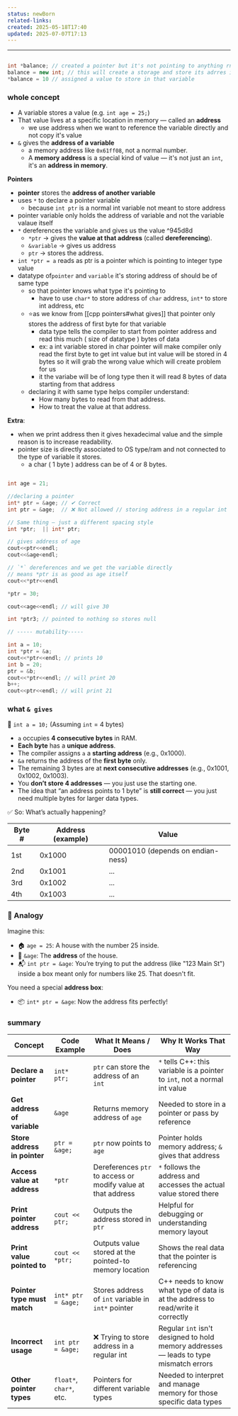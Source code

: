 ```yaml
---
status: newBorn
related-links: 
created: 2025-05-18T17:40
updated: 2025-07-07T17:13
---
```

---


```cpp

int *balance; // created a pointer but it's not pointing to anything rn
balance = new int; // this will create a storage and store its adrres in balance
*balance = 10 // assigned a value to store in that variable
```

### whole concept 

- A variable stores a value (e.g. `int age = 25;`)
- That value lives at a specific location in memory — called an **address**
	- we use address when we want to reference the variable directly and not copy it's value
- `&` gives the **address of a variable**
	- a memory address like `0x61ff08`, not a normal number.
	- A **memory address** is a special kind of value — it's not just an `int`, it's an **address in memory**.


**Pointers**
- **pointer** stores the **address of another variable**
- uses `*` to declare a pointer variable
	- because `int ptr` is a normal int variable not meant to store address
- pointer variable only holds the address of variable and not the variable valaue itself
- `*` dereferences the variable and gives us the value ^945d8d
	- `*ptr` → gives the **value at that address** (called **dereferencing**).
	- `&variable` → gives us address
	- `ptr` → stores the address.
- `int *ptr = a`  reads as ptr is a pointer which is pointing to integer type value
- datatype of`pointer` and `variable` it's storing address of should be of same type
	- so that pointer knows what type it's pointing to
		- have to use `char*` to store address of `char` address, `int*` to store int address, etc
	- ⭐as we know from [[cpp pointers#what gives]] that pointer only stores the address of first byte for that variable
		- data type tells the compiler to start from pointer address and read this much ( size of datatype ) bytes of data
		- ex: a int variable stored in char pointer will make compiler only read the first byte to get int value but int value will be stored in 4 bytes so it will grab the wrong value which will create problem for us
		- it the variabe will be of long type then it will read 8 bytes of data starting from that address
	- declaring it with same type helps compiler understand:
		- How many bytes to read from that address.
		- How to treat the value at that address.




**Extra**:
- when we print address then it gives hexadecimal value and the simple reason is to increase readability. 
- pointer size is directly associated to OS type/ram and not connected to the type of variable it stores.
	- a char ( 1 byte ) address can be of 4 or 8 bytes.


```cpp

int age = 21;

//declaring a pointer
int* ptr = &age; // ✔ Correct
int ptr = &age;  // ❌ Not allowed // storing address in a regular int

// Same thing — just a different spacing style
int *ptr;  || int* ptr;

// gives address of age
cout<<ptr<<endl; 
cout<<&age<endl;

// `*` dereferences and we get the variable directly
// means *ptr is as good as age itself
cout<<*ptr<<endl 

*ptr = 30;

cout<<age<<endl; // will give 30

int *ptr3; // pointed to nothing so stores null

// ----- mutability-----

int a = 10;
int *ptr = &a;
cout<<*ptr<<endl; // prints 10
int b = 20;
ptr = &b;
cout<<*ptr<<endl; // will print 20
b++;
cout<<ptr<<endl; // will print 21

```


### what `& gives`

📌 `int a = 10;` (Assuming `int` = 4 bytes)
- `a` occupies **4 consecutive bytes** in RAM.
- **Each byte** has a **unique address**.
- The compiler assigns `a` a **starting address** (e.g., 0x1000).
- `&a` returns the address of the **first byte** only.
- The remaining 3 bytes are at **next consecutive addresses** (e.g., 0x1001, 0x1002, 0x1003).
- You **don’t store 4 addresses** — you just use the starting one.
- The idea that “an address points to 1 byte” is **still correct** — you just need multiple bytes for larger data types.


✅ So: What’s actually happening?

| Byte # | Address (example) | Value                             |
| ------ | ----------------- | --------------------------------- |
| 1st    | 0x1000            | 00001010 (depends on endian-ness) |
| 2nd    | 0x1001            | ...                               |
| 3rd    | 0x1002            | ...                               |
| 4th    | 0x1003            | ...                               |

### 🎯 Analogy

Imagine this:
- 🏠 `age = 25`: A house with the number 25 inside.
- 📍 `&age`: The **address** of the house.
- 📬 `int ptr = &age`: You’re trying to put the address (like "123 Main St") inside a box meant only for numbers like 25. That doesn't fit.

You need a special **address box**:
- 📦 `int* ptr = &age`: Now the address fits perfectly!

### summary

|**Concept**|**Code Example**|**What It Means / Does**|**Why It Works That Way**|
|---|---|---|---|
|**Declare a pointer**|`int* ptr;`|`ptr` can store the address of an `int`|`*` tells C++: this variable is a pointer to `int`, not a normal int value|
|**Get address of variable**|`&age`|Returns memory address of `age`|Needed to store in a pointer or pass by reference|
|**Store address in pointer**|`ptr = &age;`|`ptr` now points to `age`|Pointer holds memory address; `&` gives that address|
|**Access value at address**|`*ptr`|Dereferences `ptr` to access or modify value at that address|`*` follows the address and accesses the actual value stored there|
|**Print pointer address**|`cout << ptr;`|Outputs the address stored in `ptr`|Helpful for debugging or understanding memory layout|
|**Print value pointed to**|`cout << *ptr;`|Outputs value stored at the pointed-to memory location|Shows the real data that the pointer is referencing|
|**Pointer type must match**|`int* ptr = &age;`|Stores address of `int` variable in `int*` pointer|C++ needs to know what type of data is at the address to read/write it correctly|
|**Incorrect usage**|`int ptr = &age;`|❌ Trying to store address in a regular int|Regular `int` isn't designed to hold memory addresses — leads to type mismatch errors|
|**Other pointer types**|`float*`, `char*`, etc.|Pointers for different variable types|Needed to interpret and manage memory for those specific data types|
